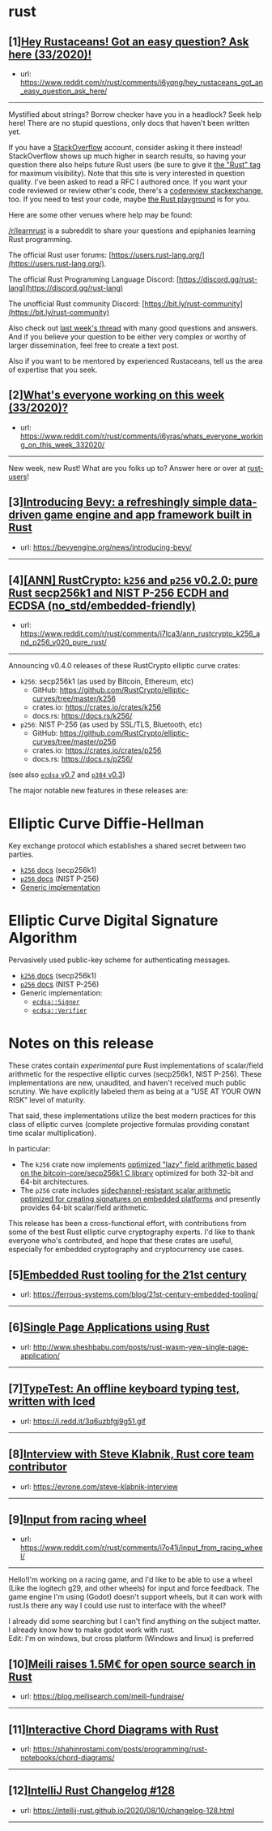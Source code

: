 # rust
## [1][Hey Rustaceans! Got an easy question? Ask here (33/2020)!](https://www.reddit.com/r/rust/comments/i6yqng/hey_rustaceans_got_an_easy_question_ask_here/)
- url: https://www.reddit.com/r/rust/comments/i6yqng/hey_rustaceans_got_an_easy_question_ask_here/
---
Mystified about strings? Borrow checker have you in a headlock? Seek help here! There are no stupid questions, only docs that haven't been written yet.

If you have a [StackOverflow](http://stackoverflow.com/) account, consider asking it there instead! StackOverflow shows up much higher in search results, so having your question there also helps future Rust users (be sure to give it [the "Rust" tag](http://stackoverflow.com/questions/tagged/rust) for maximum visibility). Note that this site is very interested in question quality. I've been asked to read a RFC I authored once. If you want your code reviewed or review other's code, there's a [codereview stackexchange](https://codereview.stackexchange.com/questions/tagged/rust), too. If you need to test your code, maybe [the Rust playground](https://play.rust-lang.org) is for you.

Here are some other venues where help may be found:

[/r/learnrust](https://www.reddit.com/r/learnrust) is a subreddit to share your questions and epiphanies learning Rust programming.

The official Rust user forums: [https://users.rust-lang.org/](https://users.rust-lang.org/).

The official Rust Programming Language Discord: [https://discord.gg/rust-lang](https://discord.gg/rust-lang)

The unofficial Rust community Discord: [https://bit.ly/rust-community](https://bit.ly/rust-community)

Also check out [last week's thread](https://reddit.com/r/rust/comments/hynlfl/hey_rustaceans_got_an_easy_question_ask_here/) with many good questions and answers. And if you believe your question to be either very complex or worthy of larger dissemination, feel free to create a text post.

Also if you want to be mentored by experienced Rustaceans, tell us the area of expertise that you seek.
## [2][What's everyone working on this week (33/2020)?](https://www.reddit.com/r/rust/comments/i6yras/whats_everyone_working_on_this_week_332020/)
- url: https://www.reddit.com/r/rust/comments/i6yras/whats_everyone_working_on_this_week_332020/
---
New week, new Rust! What are you folks up to? Answer here or over at [rust-users](https://users.rust-lang.org/t/whats-everyone-working-on-this-week-33-2020/47095?u=llogiq)!
## [3][Introducing Bevy: a refreshingly simple data-driven game engine and app framework built in Rust](https://www.reddit.com/r/rust/comments/i7bcwu/introducing_bevy_a_refreshingly_simple_datadriven/)
- url: https://bevyengine.org/news/introducing-bevy/
---

## [4][[ANN] RustCrypto: `k256` and `p256` v0.2.0: pure Rust secp256k1 and NIST P-256 ECDH and ECDSA (no_std/embedded-friendly)](https://www.reddit.com/r/rust/comments/i7lca3/ann_rustcrypto_k256_and_p256_v020_pure_rust/)
- url: https://www.reddit.com/r/rust/comments/i7lca3/ann_rustcrypto_k256_and_p256_v020_pure_rust/
---
Announcing v0.4.0 releases of these RustCrypto elliptic curve crates:

- `k256`: secp256k1 (as used by Bitcoin, Ethereum, etc)
  - GitHub: https://github.com/RustCrypto/elliptic-curves/tree/master/k256
  - crates.io: https://crates.io/crates/k256
  - docs.rs: https://docs.rs/k256/
- `p256`: NIST P-256 (as used by SSL/TLS, Bluetooth, etc)
  - GitHub: https://github.com/RustCrypto/elliptic-curves/tree/master/p256
  - crates.io: https://crates.io/crates/p256
  - docs.rs: https://docs.rs/p256/

(see also [`ecdsa` v0.7](https://docs.rs/ecdsa/0.7.1/ecdsa/index.html) and [`p384` v0.3](https://docs.rs/p384/0.3.0/p384/))

The major notable new features in these releases are:

# Elliptic Curve Diffie-Hellman

Key exchange protocol which establishes a shared secret between two parties.

- [`k256` docs](https://docs.rs/k256/0.4.0/k256/ecdh/index.html) (secp256k1)
- [`p256` docs](https://docs.rs/p256/0.4.0/p256/ecdh/index.html) (NIST P-256)
- [Generic implementation](https://docs.rs/elliptic-curve/0.5.0/elliptic_curve/ecdh/index.html)

# Elliptic Curve Digital Signature Algorithm

Pervasively used public-key scheme for authenticating messages.

- [`k256` docs](https://docs.rs/k256/0.4.0/k256/ecdsa/index.html) (secp256k1)
- [`p256` docs](https://docs.rs/p256/0.4.0/p256/ecdsa/index.html) (NIST P-256)
- Generic implementation:
  - [`ecdsa::Signer`](https://docs.rs/ecdsa/0.7.1/ecdsa/index.html)
  - [`ecdsa::Verifier`](https://docs.rs/ecdsa/0.7.1/ecdsa/verifier/struct.Verifier.html)

# Notes on this release

These crates contain *experimental* pure Rust implementations of scalar/field arithmetic for the respective elliptic curves (secp256k1, NIST P-256). These implementations are new, unaudited, and haven't received much public scrutiny. We have explicitly labeled them as being at a "USE AT YOUR OWN RISK" level of maturity.

That said, these implementations utilize the best modern practices for this class of elliptic curves (complete projective formulas providing constant time scalar multiplication).

In particular:

- The `k256` crate now implements [optimized "lazy" field arithmetic based on the bitcoin-core/secp256k1 C library](https://github.com/RustCrypto/elliptic-curves/pull/59) optimized for both 32-bit and 64-bit architectures.
- The `p256` crate includes [sidechannel-resistant scalar arithmetic optimized for creating signatures on embedded platforms](https://github.com/RustCrypto/elliptic-curves/pull/83) and presently provides 64-bit scalar/field arithmetic.

This release has been a cross-functional effort, with contributions from some of the best Rust elliptic curve cryptography experts. I'd like to thank everyone who's contributed, and hope that these crates are useful, especially for embedded cryptography and cryptocurrency use cases.
## [5][Embedded Rust tooling for the 21st century](https://www.reddit.com/r/rust/comments/i7pxia/embedded_rust_tooling_for_the_21st_century/)
- url: https://ferrous-systems.com/blog/21st-century-embedded-tooling/
---

## [6][Single Page Applications using Rust](https://www.reddit.com/r/rust/comments/i7k9kw/single_page_applications_using_rust/)
- url: http://www.sheshbabu.com/posts/rust-wasm-yew-single-page-application/
---

## [7][TypeTest: An offline keyboard typing test, written with Iced](https://www.reddit.com/r/rust/comments/i7grr5/typetest_an_offline_keyboard_typing_test_written/)
- url: https://i.redd.it/3q6uzbfgj9g51.gif
---

## [8][Interview with Steve Klabnik, Rust core team contributor](https://www.reddit.com/r/rust/comments/i7q1tj/interview_with_steve_klabnik_rust_core_team/)
- url: https://evrone.com/steve-klabnik-interview
---

## [9][Input from racing wheel](https://www.reddit.com/r/rust/comments/i7o41i/input_from_racing_wheel/)
- url: https://www.reddit.com/r/rust/comments/i7o41i/input_from_racing_wheel/
---
Hello!I'm working on a racing game, and I'd like to be able to use a wheel (Like the logitech g29, and other wheels) for input and force feedback. The game engine I'm using (Godot) doesn't support wheels, but it can work with rust.Is there any way I could use rust to interface with the wheel?

I already did some searching but I can't find anything on the subject matter. I already know how to make godot work with rust.  
Edit: I'm on windows, but cross platform (Windows and linux) is preferred
## [10][Meili raises 1.5M€ for open source search in Rust](https://www.reddit.com/r/rust/comments/i71w2z/meili_raises_15m_for_open_source_search_in_rust/)
- url: https://blog.meilisearch.com/meili-fundraise/
---

## [11][Interactive Chord Diagrams with Rust](https://www.reddit.com/r/rust/comments/i7pqd0/interactive_chord_diagrams_with_rust/)
- url: https://shahinrostami.com/posts/programming/rust-notebooks/chord-diagrams/
---

## [12][IntelliJ Rust Changelog #128](https://www.reddit.com/r/rust/comments/i770v7/intellij_rust_changelog_128/)
- url: https://intellij-rust.github.io/2020/08/10/changelog-128.html
---

